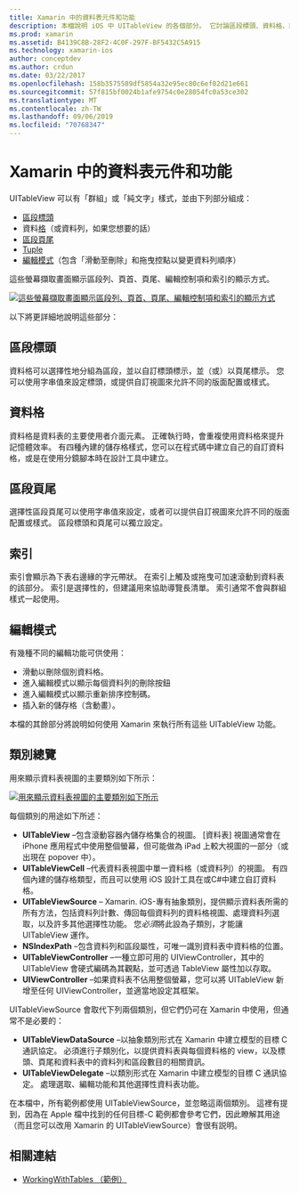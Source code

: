 ```yaml
---
title: Xamarin 中的資料表元件和功能
description: 本檔說明 iOS 中 UITableView 的各個部分。 它討論區段標頭、資料格、區段頁尾、索引和編輯模式。
ms.prod: xamarin
ms.assetid: B4139C8B-28F2-4C0F-297F-BF5432C5A915
ms.technology: xamarin-ios
author: conceptdev
ms.author: crdun
ms.date: 03/22/2017
ms.openlocfilehash: 158b3575589df5854a32e95ec80c6ef02d21e661
ms.sourcegitcommit: 57f815bf0024b1afe9754c0e28054fc0a53ce302
ms.translationtype: MT
ms.contentlocale: zh-TW
ms.lasthandoff: 09/06/2019
ms.locfileid: "70768347"
---
```

# <a name="table-parts-and-functionality-in-xamarinios"></a>Xamarin 中的資料表元件和功能

UITableView 可以有「群組」或「純文字」樣式，並由下列部分組成：

- [區段標頭](#Section_Header)
- 資料[格](#Cells)（或資料列，如果您想要的話）
- [區段頁尾](#Section_Footer)
- [Tuple](#Index)
- [編輯模式](#Edit_Features)（包含「滑動至刪除」和拖曳控點以變更資料列順序） 

這些螢幕擷取畫面顯示區段列、頁首、頁尾、編輯控制項和索引的顯示方式。

 [![](table-parts-and-functionality-images/image1a.png "這些螢幕擷取畫面顯示區段列、頁首、頁尾、編輯控制項和索引的顯示方式")](table-parts-and-functionality-images/image1a.png#lightbox)

以下將更詳細地說明這些部分：

<a name="Section_Header" />

## <a name="section-header"></a>區段標頭

資料格可以選擇性地分組為區段，並以自訂標頭標示，並（或）以頁尾標示。 您可以使用字串值來設定標頭，或提供自訂視圖來允許不同的版面配置或樣式。

<a name="Cells" />

## <a name="cells"></a>資料格

資料格是資料表的主要使用者介面元素。 正確執行時，會重複使用資料格來提升記憶體效率。 有四種內建的儲存格樣式，您可以在程式碼中建立自己的自訂資料格，或是在使用分鏡腳本時在設計工具中建立。

<a name="Section_Footer"/>

## <a name="section-footer"></a>區段頁尾

選擇性區段頁尾可以使用字串值來設定，或者可以提供自訂視圖來允許不同的版面配置或樣式。 區段標頭和頁尾可以獨立設定。

<a name="Index" />

## <a name="index"></a>索引

索引會顯示為下表右邊緣的字元帶狀。
在索引上觸及或拖曳可加速滾動到資料表的該部分。 索引是選擇性的，但建議用來協助導覽長清單。 索引通常不會與群組樣式一起使用。

<a name="Edit_Features" />

## <a name="editing-mode"></a>編輯模式

有幾種不同的編輯功能可供使用：

- 滑動以刪除個別資料格。
- 進入編輯模式以顯示每個資料列的刪除按鈕 
- 進入編輯模式以顯示重新排序控制碼。 
- 插入新的儲存格（含動畫）。

本檔的其餘部分將說明如何使用 Xamarin 來執行所有這些 UITableView 功能。

## <a name="classes-overview"></a>類別總覽

用來顯示資料表視圖的主要類別如下所示：

[![](table-parts-and-functionality-images/classdiagram.png "用來顯示資料表視圖的主要類別如下所示")](table-parts-and-functionality-images/classdiagram.png#lightbox)

每個類別的用途如下所述：

- **UITableView** –包含滾動容器內儲存格集合的視圖。 [資料表] 視圖通常會在 iPhone 應用程式中使用整個螢幕，但可能做為 iPad 上較大視圖的一部分（或出現在 popover 中）。 
- **UITableViewCell** –代表資料表視圖中單一資料格（或資料列）的視圖。 有四個內建的儲存格類型，而且可以使用 iOS 設計工具在或C#中建立自訂資料格。 
- **UITableViewSource** – Xamarin. iOS-專有抽象類別，提供顯示資料表所需的所有方法，包括資料列計數、傳回每個資料列的資料格視圖、處理資料列選取，以及許多其他選擇性功能。 您*必須*將此設為子類別，才能讓 UITableView 運作。 
- **NSIndexPath** –包含資料列和區段屬性，可唯一識別資料表中資料格的位置。 
- **UITableViewController** –一種立即可用的 UIViewController，其中的 UITableView 會硬式編碼為其觀點，並可透過 TableView 屬性加以存取。 
- **UIViewController** –如果資料表不佔用整個螢幕，您可以將 UITableView 新增至任何 UIViewController，並適當地設定其框架。 

UITableViewSource 會取代下列兩個類別，但它們仍可在 Xamarin 中使用，但通常不是必要的：

- **UITableViewDataSource** –以抽象類別形式在 Xamarin 中建立模型的目標 C 通訊協定。 必須進行子類別化，以提供資料表與每個資料格的 view，以及標頭、頁尾和資料表中的資料列和區段數目的相關資訊。 
- **UITableViewDelegate** –以類別形式在 Xamarin 中建立模型的目標 C 通訊協定。 處理選取、編輯功能和其他選擇性資料表功能。 

在本檔中，所有範例都使用 UITableViewSource，並忽略這兩個類別。 這裡有提到，因為在 Apple 檔中找到的任何目標-C 範例都會參考它們，因此瞭解其用途（而且您可以改用 Xamarin 的 UITableViewSource）會很有説明。

## <a name="related-links"></a>相關連結

- [WorkingWithTables （範例）](https://docs.microsoft.com/samples/xamarin/ios-samples/workingwithtables)
